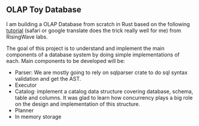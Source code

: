 ## OLAP Toy Database

I am building a OLAP Database from scratch in Rust based on the following [tutorial](https://risinglightdb.github.io/risinglight-tutorial/00-lets-build-a-database.html) (safari or google translate does the trick really well for me) from RisingWave labs. 

The goal of this project is to understand and implement the main components of a database system by doing simple implementations of each. Main components to be developed will be:

* Parser: We are mostly going to rely on sqlparser crate to do sql syntax validation and get the AST.
* Executor
* Catalog: implement a catalog data structure covering database, schema, table and columns. It was glad to learn how concurrency plays a big role on the design and implementation of this structure.
* Planner
* In memory storage